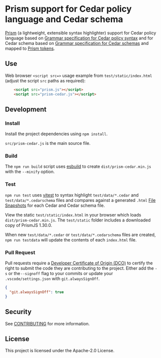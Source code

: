 # Prism support for Cedar policy language and Cedar schema

[Prism](https://prismjs.com/index.html) (a lightweight, extensible syntax highlighter) support for Cedar policy language based on [Grammar specification for Cedar policy syntax](https://docs.cedarpolicy.com/syntax-grammar.html) and for Cedar schema based on [Grammar specification for Cedar schemas](https://docs.cedarpolicy.com/schema/human-readable-schema-grammar.html) and mapped to [Prism tokens](https://prismjs.com/tokens.html).

## Use

Web browser `<script src=>` usage example from `test/static/index.html` (adjust the script `src` paths as required):

```html
    <script src="prism.js"></script>
    <script src="prism-cedar.js"></script>
```

## Development

### Install

Install the project dependencies using `npm install`.

`src/prism-cedar.js` is the main source file.

### Build

The `npm run build` script uses [esbuild](https://esbuild.github.io/api/) to create `dist/prism-cedar.min.js` with the `--minify` option.

### Test

`npm run test` uses [vitest](https://vitest.dev) to syntax highlight `test/data/*.cedar` and `test/data/*.cedarschema` files and compares against a generated `.html`
[File Snapshots](https://vitest.dev/guide/snapshot.html#file-snapshots) for each Cedar and Cedar schema file.

View the static `test/static/index.html` in your browser which loads `dist/prism-cedar.min.js`.  The `test/static` folder includes a downloaded copy of PrismJS 1.30.0.

When new `test/data/*.cedar` or `test/data/*.cedarschema` files are created, `npm run testdata` will update the contents of each `index.html` file.

### Pull Request

Pull requests require a [Developer Certificate of Origin (DCO)](https://probot.github.io/apps/dco/) to certify the right to submit the code they are contributing to the project.  Either add the `-s` or the `--signoff` flag to your commits or update your `.vscode/settings.json` with `git.alwaysSignOff`.

```json
{
  "git.alwaysSignOff": true
}
```

## Security

See [CONTRIBUTING](CONTRIBUTING.md#security-issue-notifications) for more information.

## License

This project is licensed under the Apache-2.0 License.
